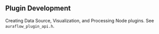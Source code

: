 ## Plugin Development

Creating Data Source, Visualization, and Processing Node plugins. See `auraflow_plugin_api.h`.